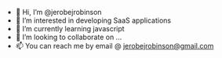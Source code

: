 - 👋 Hi, I’m @jerobejrobinson
- 👀 I’m interested in developing SaaS applications
- 🌱 I’m currently learning javascript
- 💞️ I’m looking to collaborate on ...
- 📫 You can reach me by email @ jerobejrobinson@gmail.com

<!---
jerobejrobinson/jerobejrobinson is a ✨ special ✨ repository because its `README.md` (this file) appears on your GitHub profile.
You can click the Preview link to take a look at your changes.
--->
